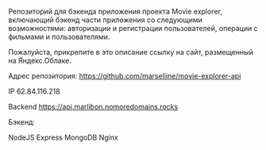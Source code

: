Репозиторий для бэкенда приложения проекта Movie explorer, включающий бэкенд части приложения со следующими возможностями: авторизации и регистрации пользователей, операции с фильмами и пользователями.

Пожалуйста, прикрепите в это описание ссылку на сайт, размещенный на Яндекс.Облаке.

Адрес репозитория: https://github.com/marseliine/movie-explorer-api

IP 62.84.116.218

Backend https://api.marlibon.nomoredomains.rocks

Бэкенд:

NodeJS
Express
MongoDB
Nginx

